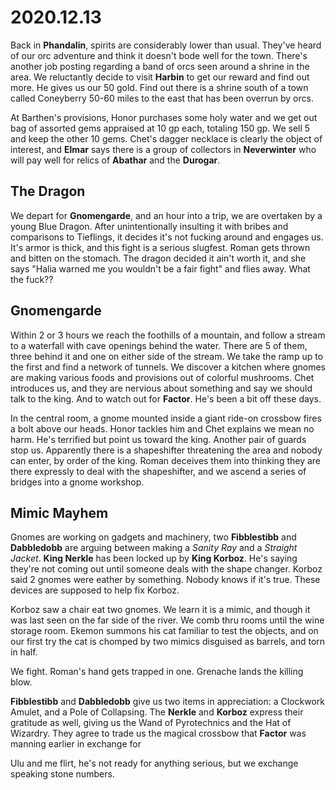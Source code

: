 # 2020.12.13

Back in **Phandalin**, spirits are considerably lower than usual. They've heard of our orc adventure and think it doesn't bode well for the town. There's another job posting regarding a band of orcs seen around a shrine in the area. We reluctantly decide to visit **Harbin** to get our reward and find out more. He gives us our 50 gold. Find out there is a shrine south of a town called Coneyberry 50-60 miles to the east that has been overrun by orcs.

At Barthen's provisions, Honor purchases some holy water and we get out bag of assorted gems appraised at 10 gp each, totaling 150 gp. We sell 5 and keep the other 10 gems. Chet's dagger necklace is clearly the object of interest, and **Elmar** says there is a group of collectors in **Neverwinter** who will pay well for relics of **Abathar** and the **Durogar**.

## The Dragon

We depart for **Gnomengarde**, and an hour into a trip, we are overtaken by a young Blue Dragon. After unintentionally insulting it with bribes and comparisons to Tieflings, it decides it's not fucking around and engages us. It's armor is thick, and this fight is a serious slugfest. Roman gets thrown and bitten on the stomach. The dragon decided it ain't worth it, and she says "Halia warned me you wouldn't be a fair fight" and flies away. What the fuck??

## Gnomengarde

Within 2 or 3 hours we reach the foothills of a mountain, and follow a stream to a waterfall with cave openings behind the water. There are 5 of them, three behind it and one on either side of the stream. We take the ramp up to the first and find a network of tunnels. We discover a kitchen where gnomes are making various foods and provisions out of colorful mushrooms. Chet introduces us, and they are nervious about something and say we should talk to the king. And to watch out for **Factor**. He's been a bit off these days.

In the central room, a gnome mounted inside a giant ride-on crossbow fires a bolt above our heads. Honor tackles him and Chet explains we mean no harm. He's terrified but point us toward the king. Another pair of guards stop us. Apparently there is a shapeshifter threatening the area and nobody can enter, by order of the king. Roman deceives them into thinking they are there expressly to deal with the shapeshifter, and we ascend a series of bridges into a gnome workshop.

## Mimic Mayhem

Gnomes are working on gadgets and machinery, two **Fibblestibb** and **Dabbledobb** are arguing between making a _Sanity Ray_ and a _Straight Jacket_. **King Nerkle** has been locked up by **King Korboz**. He's saying they're not coming out until someone deals with the shape changer. Korboz said 2 gnomes were eather by something. Nobody knows if it's true. These devices are supposed to help fix Korboz.

Korboz saw a chair eat two gnomes. We learn it is a mimic, and though it was last seen on the far side of the river. We comb thru rooms until the wine storage room. Ekemon summons his cat familiar to test the objects, and on our first try the cat is chomped by two mimics disguised as barrels, and torn in half.

We fight. Roman's hand gets trapped in one. Grenache lands the killing blow.

**Fibblestibb** and **Dabbledobb** give us two items in appreciation: a Clockwork Amulet, and a Pole of Collapsing. The **Nerkle** and **Korboz** express their gratitude as well, giving us the Wand of Pyrotechnics and the Hat of Wizardry. They agree to trade us the magical crossbow that **Factor** was manning earlier in exchange for

Ulu and me flirt, he's not ready for anything serious, but we exchange speaking stone numbers.
